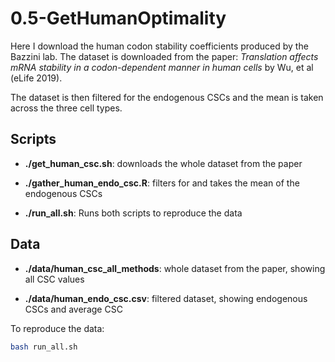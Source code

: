 # 0.5-GetHumanOptimality

Here I download the human codon stability coefficients produced by the Bazzini
lab. The dataset is downloaded from the paper: *Translation affects mRNA stability
in a codon-dependent manner in human cells* by Wu, et al (eLife 2019).

The dataset is then filtered for the endogenous CSCs and the mean is taken
across the three cell types.

## Scripts

+ **./get_human_csc.sh**: downloads the whole dataset from the paper

+ **./gather_human_endo_csc.R**: filters for and takes the mean of the endogenous CSCs

+ **./run_all.sh**: Runs both scripts to reproduce the data

## Data

+ **./data/human_csc_all_methods**: whole dataset from the paper, showing all CSC values

+ **./data/human_endo_csc.csv**: filtered dataset, showing endogenous CSCs and average CSC

To reproduce the data:

```bash
bash run_all.sh
```
